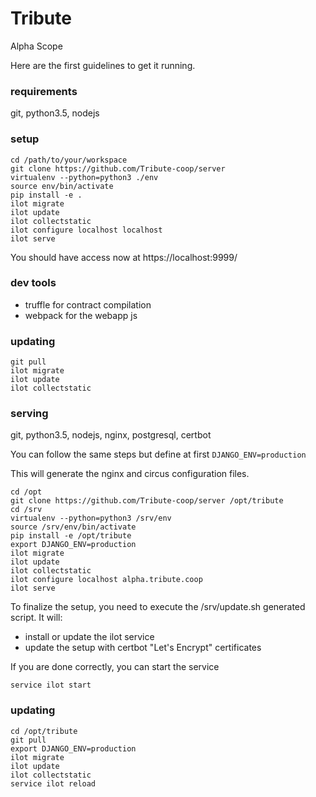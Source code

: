 # Tribute
Alpha Scope

Here are the first guidelines to get it running.


### requirements
git, python3.5, nodejs

### setup

    cd /path/to/your/workspace
    git clone https://github.com/Tribute-coop/server
    virtualenv --python=python3 ./env
    source env/bin/activate
    pip install -e .
    ilot migrate
    ilot update
    ilot collectstatic
    ilot configure localhost localhost
    ilot serve


You should have access now at https://localhost:9999/

### dev tools

+ truffle for contract compilation
+ webpack for the webapp js

### updating

    git pull
    ilot migrate
    ilot update
    ilot collectstatic


### serving
git, python3.5, nodejs, nginx, postgresql, certbot

You can follow the same steps but define at first `DJANGO_ENV=production`

This will generate the nginx and circus configuration files.

    cd /opt
    git clone https://github.com/Tribute-coop/server /opt/tribute
    cd /srv
    virtualenv --python=python3 /srv/env
    source /srv/env/bin/activate
    pip install -e /opt/tribute
    export DJANGO_ENV=production
    ilot migrate
    ilot update
    ilot collectstatic
    ilot configure localhost alpha.tribute.coop
    ilot serve


To finalize the setup, you need to execute the /srv/update.sh generated script.
It will:
+ install or update the ilot service
+ update the setup with certbot "Let's Encrypt" certificates

If you are done correctly, you can start the service

    service ilot start

### updating

    cd /opt/tribute
    git pull
    export DJANGO_ENV=production
    ilot migrate
    ilot update
    ilot collectstatic
    service ilot reload
